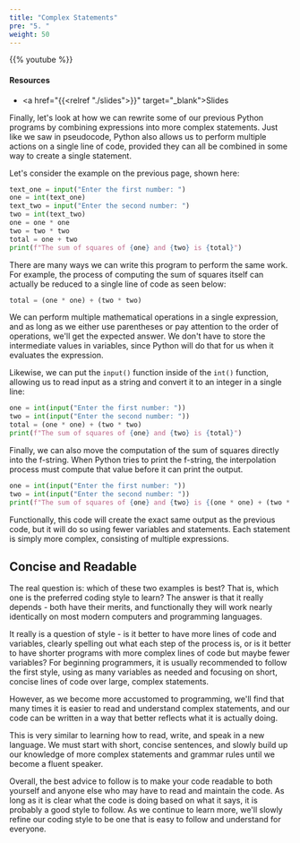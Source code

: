 ```yaml
---
title: "Complex Statements"
pre: "5. "
weight: 50
---
```


<!-- EAV raw complete -->


{{% youtube  %}}

#### Resources

* <a href="{{<relref "./slides">}}" target="_blank">Slides</a>

Finally, let's look at how we can rewrite some of our previous Python programs by combining expressions into more complex statements. Just like we saw in pseudocode, Python also allows us to perform multiple actions on a single line of code, provided they can all be combined in some way to create a single statement.

Let's consider the example on the previous page, shown here:

```python
text_one = input("Enter the first number: ")
one = int(text_one)
text_two = input("Enter the second number: ")
two = int(text_two)
one = one * one
two = two * two
total = one + two
print(f"The sum of squares of {one} and {two} is {total}")
```

There are many ways we can write this program to perform the same work. For example, the process of computing the sum of squares itself can actually be reduced to a single line of code as seen below:

```python
total = (one * one) + (two * two)
```

We can perform multiple mathematical operations in a single expression, and as long as we either use parentheses or pay attention to the order of operations, we'll get the expected answer. We don't have to store the intermediate values in variables, since Python will do that for us when it evaluates the expression.

Likewise, we can put the `input()` function inside of the `int()` function, allowing us to read input as a string and convert it to an integer in a single line:

```python
one = int(input("Enter the first number: "))
two = int(input("Enter the second number: "))
total = (one * one) + (two * two)
print(f"The sum of squares of {one} and {two} is {total}")
```

Finally, we can also move the computation of the sum of squares directly into the f-string. When Python tries to print the f-string, the interpolation process must compute that value before it can print the output. 

```python
one = int(input("Enter the first number: "))
two = int(input("Enter the second number: "))
print(f"The sum of squares of {one} and {two} is {(one * one) + (two * two)}")
```

Functionally, this code will create the exact same output as the previous code, but it will do so using fewer variables and statements. Each statement is simply more complex, consisting of multiple expressions. 

## Concise and Readable

The real question is: which of these two examples is best? That is, which one is the preferred coding style to learn? The answer is that it really depends - both have their merits, and functionally they will work nearly identically on most modern computers and programming languages.

It really is a question of style - is it better to have more lines of code and variables, clearly spelling out what each step of the process is, or is it better to have shorter programs with more complex lines of code but maybe fewer variables? For beginning programmers, it is usually recommended to follow the first style, using as many variables as needed and focusing on short, concise lines of code over large, complex statements. 

However, as we become more accustomed to programming, we'll find that many times it is easier to read and understand complex statements, and our code can be written in a way that better reflects what it is actually doing. 

This is very similar to learning how to read, write, and speak in a new language. We must start with short, concise sentences, and slowly build up our knowledge of more complex statements and grammar rules until we become a fluent speaker. 

Overall, the best advice to follow is to make your code readable to both yourself and anyone else who may have to read and maintain the code. As long as it is clear what the code is doing based on what it says, it is probably a good style to follow. As we continue to learn more, we'll slowly refine our coding style to be one that is easy to follow and understand for everyone. 